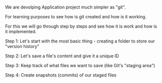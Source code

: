 We are devolping Application project much simpler as "git".

For learning purposes to see how is git created and how is it working.

For this we will go through step by steps and see how it is work and how is it implemented.


<!-- Work done on July 20th -->
Step 1: Let's start with the most basic thing - creating a folder to store our "version history"

Step 2: Let's save a file's content and give it a unique ID

Step 3: Keep track of what files we want to save (like Git's "staging area")

Step 4: Create snapshots (commits) of our staged files
